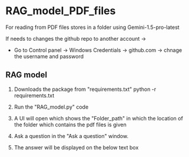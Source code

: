 # RAG_model_PDF_files
For reading from PDF files stores in a folder using Gemini-1.5-pro-latest

If needs to changes the github repo to another account -> 
 - Go to Control panel -> Windows Credentials -> github.com -> chnage the username and password


 ## RAG model

 1. Downloads the package from "requirements.txt"
           python -r requirements.txt

 2. Run the "RAG_model.py" code 
 3. A UI will open which shows the "Folder_path" in which the location of the folder which contains the pdf files is given
 4. Ask a question in the "Ask a question" window.
 5. The answer will be displayed on the below text box            